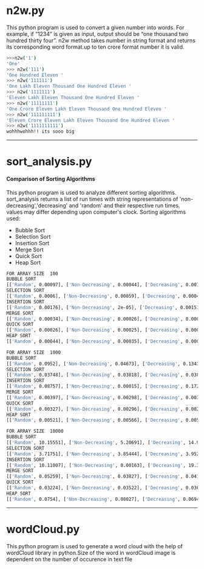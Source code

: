 # n2w.py
This python program is used to convert a given number into words. For example, if “1234” is given as input, output should be “one thousand two hundred thirty four”. n2w method takes number in string format  and returns its corresponding word format.up to ten crore format number it is valid.
```sh
>>>n2w('1')
'One'
>>> n2w('111')
'One Hundred Eleven '
>>> n2w('111111')
'One Lakh Eleven Thousand One Hundred Eleven '
>>> n2w('1111111')
'Eleven Lakh Eleven Thousand One Hundred Eleven '
>>> n2w('11111111')
'One Crore Eleven Lakh Eleven Thousand One Hundred Eleven '
>>> n2w('111111111')
'Eleven Crore Eleven Lakh Eleven Thousand One Hundred Eleven '
>>> n2w('1111111111')
wohhhwohhh!! its sooo big 
```
---

# sort_analysis.py
#### Comparison of Sorting Algorithms
This python program is used to analyze different sorting algorithms. sort_analysis returns a list of run times with string representations of 'non-decreasing','decreasing' and 'random' and their respective run times.
values may differ depending upon computer's clock.
Sorting algorithms used:
- Bubble Sort
- Selection Sort
- Insertion Sort
- Merge Sort
- Quick Sort
- Heap Sort
```sh
FOR ARRAY SIZE  100
BUBBLE SORT
[['Random', 0.00097], ['Non-Decreasing', 0.00044], ['Decreasing', 0.00121]]
SELECTION SORT
[['Random', 0.0006], ['Non-Decreasing', 0.00059], ['Decreasing', 0.0004]]
INSERTION SORT
[['Random', 0.00176], ['Non-Decreasing', 2e-05], ['Decreasing', 0.00151]]
MERGE SORT
[['Random', 0.00034], ['Non-Decreasing', 0.00026], ['Decreasing', 0.00025]]
QUICK SORT
[['Random', 0.00026], ['Non-Decreasing', 0.00025], ['Decreasing', 0.00029]]
HEAP SORT
[['Random', 0.00044], ['Non-Decreasing', 0.00035], ['Decreasing', 0.00029]]

FOR ARRAY SIZE  1000
BUBBLE SORT
[['Random', 0.0952], ['Non-Decreasing', 0.04673], ['Decreasing', 0.13433]]
SELECTION SORT
[['Random', 0.03748], ['Non-Decreasing', 0.03818], ['Decreasing', 0.03878]]
INSERTION SORT
[['Random', 0.08757], ['Non-Decreasing', 0.00015], ['Decreasing', 0.17286]]
MERGE SORT
[['Random', 0.00397], ['Non-Decreasing', 0.00298], ['Decreasing', 0.0035]]
QUICK SORT
[['Random', 0.00327], ['Non-Decreasing', 0.00296], ['Decreasing', 0.00261]]
HEAP SORT
[['Random', 0.00521], ['Non-Decreasing', 0.00566], ['Decreasing', 0.00532]]

FOR ARRAY SIZE  10000
BUBBLE SORT
[['Random', 10.15551], ['Non-Decreasing', 5.20691], ['Decreasing', 14.91139]]
SELECTION SORT
[['Random', 3.71751], ['Non-Decreasing', 3.85444], ['Decreasing', 3.95274]]
INSERTION SORT
[['Random', 10.11007], ['Non-Decreasing', 0.00163], ['Decreasing', 19.37381]]
MERGE SORT
[['Random', 0.05259], ['Non-Decreasing', 0.03827], ['Decreasing', 0.04146]]
QUICK SORT
[['Random', 0.03224], ['Non-Decreasing', 0.03522], ['Decreasing', 0.03613]]
HEAP SORT
[['Random', 0.0754], ['Non-Decreasing', 0.08027], ['Decreasing', 0.06941]]
```
---
# wordCloud.py
This python program is used to generate a word cloud with the help of wordCloud library in python.Size of the word in wordCloud image is dependent on the number of occurence in text file
 
